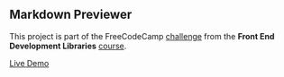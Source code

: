 ## Markdown Previewer

This project is part of the FreeCodeCamp [challenge](https://www.freecodecamp.org/learn/front-end-development-libraries/front-end-development-libraries-projects/build-a-markdown-previewer) from the **Front End Development Libraries** [course](https://www.freecodecamp.org/learn/front-end-development-libraries).

[Live Demo](https://markdown-previewer-mkk.netlify.app/)
